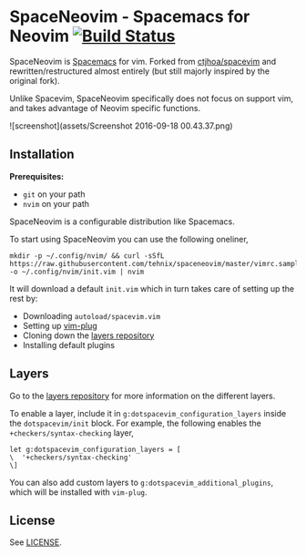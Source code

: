 # SpaceNeovim - Spacemacs for Neovim [![Build Status](https://travis-ci.org/Tehnix/spaceneovim.svg?branch=master)](https://travis-ci.org/tehnix/spaceneovim)

SpaceNeovim is [Spacemacs](https://github.com/syl20bnr/spacemacs) for vim. Forked from [ctjhoa/spacevim](https://github.com/ctjhoa/spacevim) and rewritten/restructured almost entirely (but still majorly inspired by the original fork).

Unlike Spacevim, SpaceNeovim specifically does not focus on support vim, and takes advantage of Neovim specific functions.

![screenshot](assets/Screenshot 2016-09-18 00.43.37.png)


## Installation

__Prerequisites:__
* `git` on your path
* `nvim` on your path

SpaceNeovim is a configurable distribution like Spacemacs.

To start using SpaceNeovim you can use the following oneliner,

```shell
mkdir -p ~/.config/nvim/ && curl -sSfL https://raw.githubusercontent.com/tehnix/spaceneovim/master/vimrc.sample -o ~/.config/nvim/init.vim | nvim
```

It will download a default `init.vim` which in turn takes care of setting up the
rest by:

* Downloading `autoload/spacevim.vim`
* Setting up [vim-plug](https://github.com/junegunn/vim-plug)
* Cloning down the [layers repository](https://github.com/Tehnix/spaceneovim-layers)
* Installing default plugins


## Layers

Go to the [layers repository](https://github.com/Tehnix/spaceneovim-layers) for
more information on the different layers.

To enable a layer, include it in `g:dotspacevim_configuration_layers` inside the `dotspacevim/init` block. For example, the following enables the `+checkers/syntax-checking` layer,

```viml
let g:dotspacevim_configuration_layers = [
\  '+checkers/syntax-checking'
\]
```

You can also add custom layers to `g:dotspacevim_additional_plugins`, which will be installed with `vim-plug`.


## License

See [LICENSE](LICENSE).
